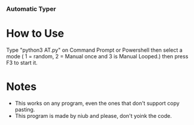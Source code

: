 ### Automatic Typer
  
# How to Use

  Type "python3 AT.py" on Command Prompt or Powershell then select a mode ( 1 = random, 2 = Manual once and 3 is Manual Looped.) 
  then press F3 to start it.

# Notes

- This works on any program, even the ones that don't support copy pasting.
- This program is made by niub and please, don't yoink the code.

